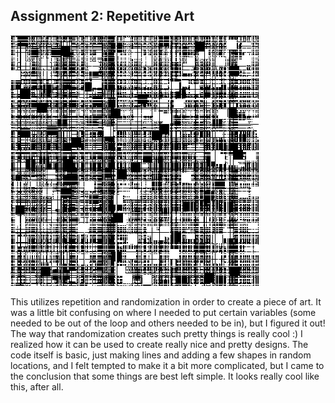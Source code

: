 ## Assignment 2: Repetitive Art

![](IM_Assignment2_Screenshot.png)

This utilizes repetition and randomization in order to create a piece of art. It was a little bit confusing on where I
needed to put certain variables (some needed to be out of the loop and others needed to be in), but I figured it out! The
way that randomization creates such pretty things is really cool :) I realized how it can be used to create really nice and
pretty designs. The code itself is basic, just making lines and adding a few shapes in random locations, and I felt tempted 
to make it a bit more complicated, but I came to the conclusion that some things are best left simple. It looks really cool
like this, after all.
